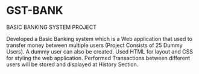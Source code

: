 # GST-BANK
BASIC BANKING SYSTEM PROJECT

Developed a Basic Banking system which is a Web application that used to transfer money between multiple users (Project Consists of 25 Dummy Users). A dummy user can also be created. 
Used HTML for layout and CSS for styling the web application. 
Performed Transactions between different users will be stored and displayed at History Section.
